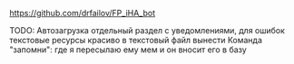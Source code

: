 https://github.com/drfailov/FP_iHA_bot


TODO:
Автозагрузка
отдельный раздел с уведомлениями, для ошибок
текстовые ресурсы красиво в текстовый файл вынести
Команда "запомни": где я пересылаю ему мем и он вносит его в базу